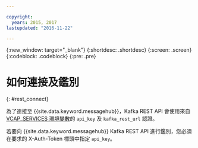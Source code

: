 ```yaml
---

copyright:
  years: 2015, 2017
lastupdated: "2016-11-22"

---
```


{:new_window: target="_blank"}
{:shortdesc: .shortdesc}
{:screen: .screen}
{:codeblock: .codeblock}
{:pre: .pre}

# 如何連接及鑑別
{: #rest_connect}

為了連接至 {{site.data.keyword.messagehub}}，Kafka REST API 會使用來自 [VCAP_SERVICES 環境變數](/docs/services/MessageHub/messagehub071.html)的 <code>api_key</code> 及 <code>kafka_rest_url</code> 認證。

若要向 {{site.data.keyword.messagehub}} Kafka REST API 進行鑑別，您必須在要求的 X-Auth-Token 標頭中指定 <code>api_key</code>。
